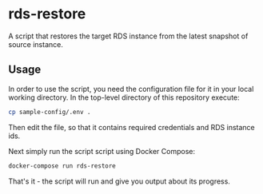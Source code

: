 # rds-restore
A script that restores the target RDS instance from the latest snapshot of source instance.

## Usage

In order to use the script, you need the configuration file for it in your local working directory.
In the top-level directory of this repository execute:

```bash
cp sample-config/.env .
```

Then edit the file, so that it contains required credentials and RDS instance ids.

Next simply run the script script using Docker Compose:

```bash
docker-compose run rds-restore
```

That's it - the script will run and give you output about its progress.
